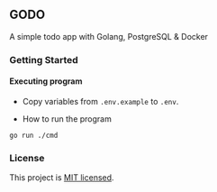 ## GODO

A simple todo app with Golang, PostgreSQL & Docker

### Getting Started

#### Executing program

- Copy variables from `.env.example` to `.env`.

- How to run the program

```
go run ./cmd
```

### License

This project is [MIT licensed](http://opensource.org/licenses/MIT).
